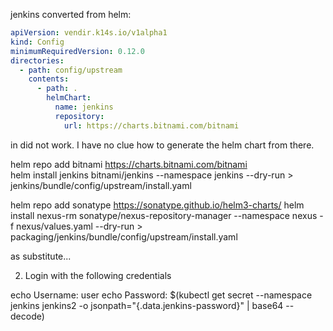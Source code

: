 jenkins converted from helm:

```yaml
apiVersion: vendir.k14s.io/v1alpha1
kind: Config
minimumRequiredVersion: 0.12.0
directories:
  - path: config/upstream
    contents:
      - path: .
        helmChart: 
          name: jenkins
          repository: 
            url: https://charts.bitnami.com/bitnami
```

in did not work. I have no clue how to generate the helm chart from there.

helm repo add bitnami https://charts.bitnami.com/bitnami  
helm install jenkins bitnami/jenkins --namespace jenkins --dry-run > jenkins/bundle/config/upstream/install.yaml

helm repo add sonatype https://sonatype.github.io/helm3-charts/
helm install nexus-rm sonatype/nexus-repository-manager --namespace nexus -f nexus/values.yaml --dry-run > packaging/jenkins/bundle/config/upstream/install.yaml

as substitute...

2. Login with the following credentials

  echo Username: user
  echo Password: $(kubectl get secret --namespace jenkins jenkins2 -o jsonpath="{.data.jenkins-password}" | base64 --decode)